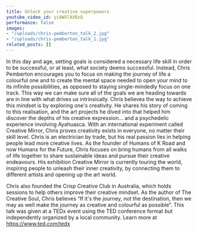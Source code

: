 ```yaml
---
title: Unlock your creative superpowers
youtube_video_id: yiAWXlAXBzQ
performance: false
images:
- "/uploads/chris-pemberton_talk_2.jpg"
- "/uploads/chris-pemberton_talk_1.jpg"
related_posts: []
---
```


In this day and age, setting goals is considered a necessary life skill in order to be successful, or at least, what society deems successful. Instead, Chris Pemberton encourages you to focus on making the journey of life a colourful one and to create the mental space needed to open your mind to its infinite possibilities, as opposed to staying single-mindedly focus on one track. This way we can make sure all of the goals we are heading towards are in line with what drives us intrinsically. Chris believes the way to achieve this mindset is by exploring one's creativity. He shares his story of coming to this realisation, and the art projects he dived into that helped him discover the depths of his creative expression... and a psychedelic experience involving Ayahuasca. With an international experiment called Creative Mirror, Chris proves creativity exists in everyone, no matter their skill level. Chris is an electrician by trade, but his real passion lies in helping people lead more creative lives. As the founder of Humans of K Road and now Humans for the Future, Chris focuses on bring humans from all walks of life together to share sustainable ideas and pursue their creative endeavours. His exhibition Creative Mirror is currently touring the world, inspiring people to unleash their inner creativity, by connecting them to different artists and opening up the art world.

Chris also founded the Crisp Creative Club in Australia, which holds sessions to help others improve their creative mindset. As the author of The Creative Soul, Chris believes “If it's the journey, not the destination, then we may as well make the journey as creative and colourful as possible”. This talk was given at a TEDx event using the TED conference format but independently organized by a local community. Learn more at https://www.ted.com/tedx
